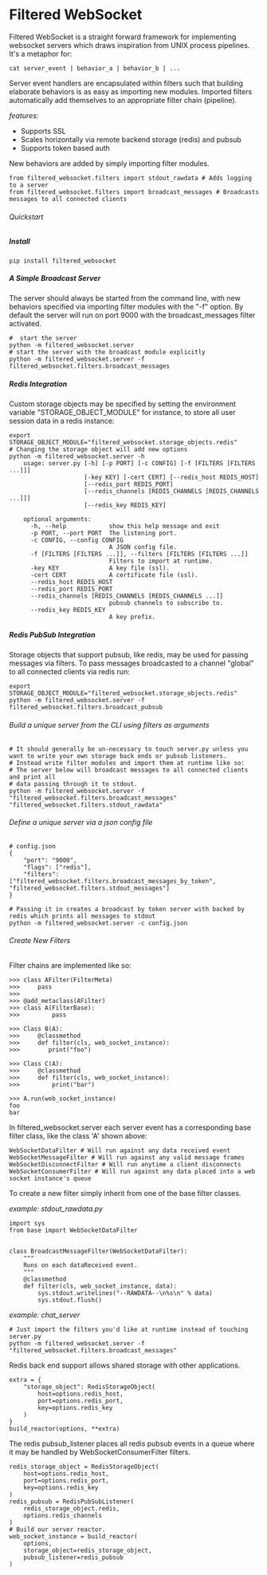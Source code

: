 Filtered WebSocket
===================

Filtered WebSocket is a straight forward framework for implementing websocket servers which draws inspiration from UNIX process pipelines.  It's a metaphor for:

    cat server_event | behavior_a | behavior_b | ...

Server event handlers are encapsulated within filters such that building elaborate behaviors is as easy as importing new modules.  Imported filters automatically add themselves to an appropriate filter chain (pipeline).


*features:*

- Supports SSL
- Scales horizontally via remote backend storage (redis) and pubsub
- Supports token based auth


New behaviors are added by simply importing filter modules.
    
    from filtered_websocket.filters import stdout_rawdata # Adds logging to a server
    from filtered_websocket.filters import broadcast_messages # Broadcasts messages to all connected clients

###### Quickstart

##### Install 
    pip install filtered_websocket

##### A Simple Broadcast Server
The server should always be started from the command line, with new behaviors specified via importing filter modules with the "-f" option.  By default the server will run on port 9000 with the broadcast_messages filter activated.
    
    #  start the server
    python -m filtered_websocket.server
    # start the server with the broadcast module explicitly
    python -m filtered_websocket.server -f filtered_websocket.filters.broadcast_messages

##### Redis Integration
Custom storage objects may be specified by setting the environment variable "STORAGE_OBJECT_MODULE" for instance, to store all user session data in a redis instance:

    export STORAGE_OBJECT_MODULE="filtered_websocket.storage_objects.redis"
    # Changing the storage object will add new options
    python -m filtered_websocket.server -h
        usage: server.py [-h] [-p PORT] [-c CONFIG] [-f [FILTERS [FILTERS ...]]]
                         [-key KEY] [-cert CERT] [--redis_host REDIS_HOST]
                         [--redis_port REDIS_PORT]
                         [--redis_channels [REDIS_CHANNELS [REDIS_CHANNELS ...]]]
                         [--redis_key REDIS_KEY]

        optional arguments:
          -h, --help            show this help message and exit
          -p PORT, --port PORT  The listening port.
          -c CONFIG, --config CONFIG
                                A JSON config file.
          -f [FILTERS [FILTERS ...]], --filters [FILTERS [FILTERS ...]]
                                Filters to import at runtime.
          -key KEY              A key file (ssl).
          -cert CERT            A certificate file (ssl).
          --redis_host REDIS_HOST
          --redis_port REDIS_PORT
          --redis_channels [REDIS_CHANNELS [REDIS_CHANNELS ...]]
                                pubsub channels to subscribe to.
          --redis_key REDIS_KEY
                                A key prefix.

##### Redis PubSub Integration

Storage objects that support pubsub, like redis, may be used for passing messages via filters.  To pass messages broadcasted to a channel "global" to all connected clients via redis run:

    export STORAGE_OBJECT_MODULE="filtered_websocket.storage_objects.redis"
    python -m filtered_websocket.server -f filtered_websocket.filters.broadcast_pubsub

###### Build a unique server from the CLI using filters as arguments

    # It should generally be un-necessary to touch server.py unless you want to write your own storage back ends or pubsub listeners.
    # Instead write filter modules and import them at runtime like so:
    # The server below will broadcast messages to all connected clients and print all
    # data passing through it to stdout. 
    python -m filtered_websocket.server -f "filtered_websocket.filters.broadcast_messages" "filtered_websocket.filters.stdout_rawdata"

###### Define a unique server via a json config file
    # config.json
    {
        "port": "9000",
        "flags": ["redis"],
        "filters": ["filtered_websocket.filters.broadcast_messages_by_token", "filtered_websocket.filters.stdout_messages"]
    }

    # Passing it in creates a broadcast by token server with backed by redis which prints all messages to stdout
    python -m filtered_websocket.server -c config.json

###### Create New Filters

Filter chains are implemented like so:

    >>> class AFilter(FilterMeta)
    >>>     pass
    >>>
    >>> @add_metaclass(AFilter)
    >>> class A(FilterBase):
    >>>         pass
    
    >>> Class B(A):
    >>>     @classmethod
    >>>     def filter(cls, web_socket_instance):
    >>>        print("foo")
    
    >>> Class C(A):
    >>>     @classmethod
    >>>     def filter(cls, web_socket_instance):
    >>>         print("bar")
    
    >>> A.run(web_socket_instance)
    foo
    bar

In filtered_websocket.server each server event has a corresponding base filter class, like the class 'A' shown above:

    WebSocketDataFilter # Will run against any data received event
    WebSocketMessageFilter # Will run against any valid message frames
    WebSocketDisconnectFilter # Will run anytime a client disconnects
    WebSocketConsumerFilter # Will run against any data placed into a web socket instance's queue

To create a new filter simply inherit from one of the base filter classes.

*example: stdout_rawdata.py*

    import sys
    from base import WebSocketDataFilter
    
    
    class BroadcastMessageFilter(WebSocketDataFilter):
        """
        Runs on each dataReceived event.
        """
        @classmethod
        def filter(cls, web_socket_instance, data):
            sys.stdout.writelines("--RAWDATA--\n%s\n" % data)
            sys.stdout.flush()

*example: chat_server*

    # Just import the filters you'd like at runtime instead of touching server.py
    python -m filtered_websocket.server -f "filtered_websocket.filters.broadcast_messages"

Redis back end support allows shared storage with other applications.

    extra = {
        "storage_object": RedisStorageObject(
            host=options.redis_host,
            port=options.redis_port,
            key=options.redis_key
        )
    }
    build_reactor(options, **extra)

The redis pubsub_listener places all redis pubsub events in a queue where it may be handled by WebSocketConsumerFilter filters.
    
    redis_storage_object = RedisStorageObject(
        host=options.redis_host,
        port=options.redis_port,
        key=options.redis_key
    )
    redis_pubsub = RedisPubSubListener(
        redis_storage_object.redis,
        options.redis_channels
    )
    # Build our server reactor.
    web_socket_instance = build_reactor(
        options,
        storage_object=redis_storage_object,
        pubsub_listener=redis_pubsub
    )
     

